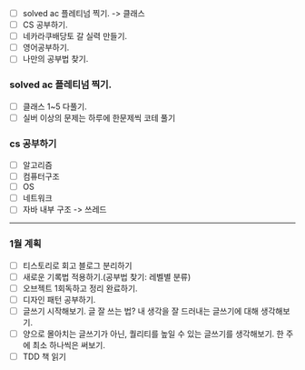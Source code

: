
+ [ ] solved ac 플레티넘 찍기. -> 클래스
+ [ ] CS 공부하기.
+ [ ] 네카라쿠배당토 갈 실력 만들기.
+ [ ] 영어공부하기.
+ [ ] 나만의 공부법 찾기.

### solved ac 플레티넘 찍기. 
+ [ ] 클래스 1~5 다풀기.
+ [ ] 실버 이상의 문제는 하루에 한문제씩 코테 풀기

### cs 공부하기
+ [ ] 알고리즘
+ [ ] 컴퓨터구조
+ [ ] OS
+ [ ] 네트워크
+ [ ] 자바 내부 구조 -> 쓰레드

---

### 1월 계획
+ [ ] 티스토리로 회고 블로그 분리하기
+ [ ] 새로운 기록법 적용하기.(공부법 찾기: 레벨별 분류)
+ [ ] 오브젝트 1회독하고 정리 완료하기.
+ [ ] 디자인 패턴 공부하기.
+ [ ] 글쓰기 시작해보기. 글 잘 쓰는 법? 내 생각을 잘 드러내는 글쓰기에 대해 생각해보기.
+ [ ] 양으로 몰아치는 글쓰기가 아닌, 퀄리티를 높일 수 있는 글쓰기를 생각해보기. 한 주에 최소 하나씩은 써보기.
+ [ ] TDD 책 읽기